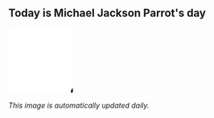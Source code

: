## Today is Michael Jackson Parrot's day

![An animated GIF of a parrot, probably multi-colored](https://raw.githubusercontent.com/jmhobbs/cultofthepartyparrot.com/master/parrots/hd/michaeljacksonparrot.gif)

*This image is automatically updated daily.*
